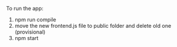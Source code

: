 To run the app:

1. npm run compile
2. move the new frontend.js file to public folder and delete old one (provisional)
3. npm start
